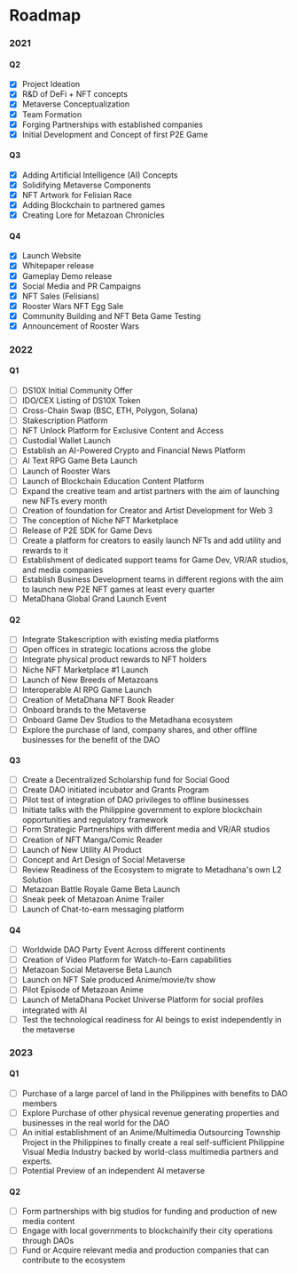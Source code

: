# Roadmap

### 2021

#### Q2

- [x] Project Ideation
- [x] R&D of DeFi + NFT concepts
- [x] Metaverse Conceptualization
- [x] Team Formation
- [x] Forging Partnerships with established companies
- [x] Initial Development and Concept of first P2E Game

#### Q3

- [x] Adding Artificial Intelligence (AI) Concepts
- [x] Solidifying Metaverse Components
- [x] NFT Artwork for Felisian Race
- [x] Adding Blockchain to partnered games
- [x] Creating Lore for Metazoan Chronicles

#### Q4

- [x] Launch Website
- [x] Whitepaper release
- [x] Gameplay Demo release
- [x] Social Media and PR Campaigns
- [x] NFT Sales (Felisians)
- [x] Rooster Wars NFT Egg Sale
- [x] Community Building and NFT Beta Game Testing
- [x] Announcement of Rooster Wars

### 2022

#### Q1

- [ ] DS10X Initial Community Offer
- [ ] IDO/CEX Listing of DS10X Token
- [ ] Cross-Chain Swap (BSC, ETH, Polygon, Solana)
- [ ] Stakescription Platform
- [ ] NFT Unlock Platform for Exclusive Content and Access
- [ ] Custodial Wallet Launch
- [ ] Establish an AI-Powered Crypto and Financial News Platform
- [ ] AI Text RPG Game Beta Launch
- [ ] Launch of Rooster Wars
- [ ] Launch of Blockchain Education Content Platform
- [ ] Expand the creative team and artist partners with the aim of launching new NFTs every month
- [ ] Creation of foundation for Creator and Artist Development for Web 3
- [ ] The conception of Niche NFT Marketplace
- [ ] Release of P2E SDK for Game Devs
- [ ] Create a platform for creators to easily launch NFTs and add utility and rewards to it
- [ ] Establishment of dedicated support teams for Game Dev, VR/AR studios, and media companies
- [ ] Establish Business Development teams in different regions with the aim to launch new P2E NFT games at least every quarter
- [ ] MetaDhana Global Grand Launch Event

#### Q2

- [ ] Integrate Stakescription with existing media platforms
- [ ] Open offices in strategic locations across the globe
- [ ] Integrate physical product rewards to NFT holders
- [ ] Niche NFT Marketplace #1 Launch
- [ ] Launch of New Breeds of Metazoans
- [ ] Interoperable AI RPG Game Launch
- [ ] Creation of MetaDhana NFT Book Reader
- [ ] Onboard brands to the Metaverse
- [ ] Onboard Game Dev Studios to the Metadhana ecosystem
- [ ] Explore the purchase of land, company shares, and other offline businesses for the benefit of the DAO

#### Q3

- [ ] Create a Decentralized Scholarship fund for Social Good
- [ ] Create DAO initiated incubator and Grants Program
- [ ] Pilot test of integration of DAO privileges to offline businesses
- [ ] Initiate talks with the Philippine government to explore blockchain opportunities and regulatory framework
- [ ] Form Strategic Partnerships with different media and VR/AR studios
- [ ] Creation of NFT Manga/Comic Reader
- [ ] Launch of New Utility AI Product
- [ ] Concept and Art Design of Social Metaverse
- [ ] Review Readiness of the Ecosystem to migrate to Metadhana's own L2 Solution
- [ ] Metazoan Battle Royale Game Beta Launch
- [ ] Sneak peek of Metazoan Anime Trailer
- [ ] Launch of Chat-to-earn messaging platform

#### Q4

- [ ] Worldwide DAO Party Event Across different continents
- [ ] Creation of Video Platform for Watch-to-Earn capabilities
- [ ] Metazoan Social Metaverse Beta Launch
- [ ] Launch on NFT Sale produced Anime/movie/tv show
- [ ] Pilot Episode of Metazoan Anime
- [ ] Launch of MetaDhana Pocket Universe Platform for social profiles integrated with AI
- [ ] Test the technological readiness for AI beings to exist independently in the metaverse

### 2023

#### Q1

- [ ] Purchase of a large parcel of land in the Philippines with benefits to DAO members
- [ ] Explore Purchase of other physical revenue generating properties and businesses in the real world for the DAO
- [ ] An initial establishment of an Anime/Multimedia Outsourcing Township Project in the Philippines to finally create a real self-sufficient Philippine Visual Media Industry backed by world-class multimedia partners and experts.
- [ ] Potential Preview of an independent AI metaverse

#### Q2

- [ ] Form partnerships with big studios for funding and production of new media content
- [ ] Engage with local governments to blockchainify their city operations through DAOs
- [ ] Fund or Acquire relevant media and production companies that can contribute to the ecosystem
